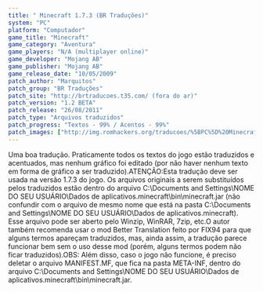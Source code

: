 ```yaml
---
title: " Minecraft 1.7.3 (BR Traduções)"
system: "PC"
platform: "Computador"
game_title: "Minecraft"
game_category: "Aventura"
game_players: "N/A (multiplayer online)"
game_developer: "Mojang AB"
game_publisher: "Mojang AB"
game_release_date: "10/05/2009"
patch_author: "Marquitos"
patch_group: "BR Traduções"
patch_site: "http://brtraducoes.t35.com/ (fora do ar)"
patch_version: "1.2 BETA"
patch_release: "26/08/2011"
patch_type: "Arquivos traduzidos"
patch_progress: "Textos - 99% / Acentos - 99%"
patch_images: ["http://img.romhackers.org/traducoes/%5BPC%5D%20Minecraft%20-%20BR%20Tradu%C3%A7%C3%B5es%20-%204.png","http://img.romhackers.org/traducoes/%5BPC%5D%20Minecraft%20-%20BR%20Tradu%C3%A7%C3%B5es%20-%205.png","http://img.romhackers.org/traducoes/%5BPC%5D%20Minecraft%20-%20BR%20Tradu%C3%A7%C3%B5es%20-%206.png"]
---
```

Uma boa tradução. Praticamente todos os textos do jogo estão traduzidos e acentuados, mas nenhum gráfico foi editado (por não haver nenhum texto em forma de gráfico a ser traduzido).ATENÇÃO:Esta tradução deve ser usada na versão 1.7.3 do jogo. Os arquivos originais a serem substituídos pelos traduzidos estão dentro do arquivo C:\Documents and Settings\NOME DO SEU USUÁRIO\Dados de aplicativos\.minecraft\bin\minecraft.jar (não confundir com o arquivo de mesmo nome que está na pasta C:\Documents and Settings\NOME DO SEU USUÁRIO\Dados de aplicativos\.minecraft\). Esse arquivo pode ser aberto pelo Winzip, WinRAR, 7zip, etc.O autor também recomenda usar o mod Better Translation feito por FIX94 para que alguns termos apareçam traduzidos, mas, ainda assim, a tradução parece funcionar bem sem o uso desse mod (porém, alguns termos podem não ficar traduzidos).OBS: Além disso, caso o jogo não funcione, é preciso deletar o arquivo MANIFEST.MF, que fica na pasta META-INF, dentro do arquivo C:\Documents and Settings\NOME DO SEU USUÁRIO\Dados de aplicativos\.minecraft\bin\minecraft.jar.